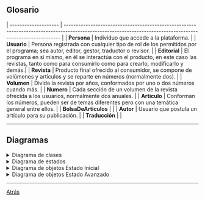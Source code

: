 ## Glosario

| -------------------- | ---------------------------------------------------------------------------------------------------------------------------------------------------------- |
| **Persona**          | Individuo que accede a la plataforma.                                                                                                                      |
| **Usuario**          | Persona registrada con cualquier tipo de rol de los permitidos por el programa; sea autor, editor, gestor, traductor o revisor.                            |
| **Editorial**        | El programa en sí mismo, en él se interactúa con el producto, en este caso las revistas, tanto como para consumirlo como para crearlo, modificarlo y demás.|
| **Revista**          | Producto final ofrecido al consumidor, se compone de volúmenes y artículos y se reparte en números (normalmente dos).                                      |
| **Volumen**          | Divide la revista por años, conformados por uno o dos números cuando más.                                                                                  |
| **Numero**           | Cada sección de un volumen de la revista ofrecida a los usuarios, normalmente dos anuales.                                                                 |
| **Articulo**         | Conforman los números, pueden ser de temas diferentes pero con una temática general entre ellos.                                                           |
| **BolsaDeArticulos** |                                               |
| **Autor**            | Usuario que postula un artículo para su publicación.                                                                                                       |
| **Traducción**       |                                                  |

<hr>

## Diagramas

<details>
  <summary>Diagrama de clases</summary>
  
|         Diagrama de clases         
| :-: 
| ![](images/modeloDelDominio.png) 

</details>

<details>
  <summary>Diagrama de estados</summary>

  <div align="center">

| Estado                              | Descripción                                                                                           |
| ----------------------------------- | ----------------------------------------------------------------------------------------------------- |
| **Artículo Postulado**              | El alumno esta matriculado en el máster                                                               |
| **Artículo Pendiente de Revisar**   | El alumno toma el curso mientras pasa el tiempo                                                       |
| **Artículo Revisado**               | Alumno con baja interacción y compromiso                                                              |
| **Artículo Aprobado**               | Alumno con alta interacción y compromiso                                                              |
| **Artículo Rechazado**              | Alumno deja la institución                                                                            |
| **Artículo editado**                | Sistema solicitando datos de alumnos                                                                  |
| **Artículo Eliminado**              | Sistema procesando los datos de los alumnos                                                              |
| **Artículo Pendiente de Publicar**  | Sistema interpretando los datos procesados y agrupándolos en clústers                                    |
| **Número Maquetado**                | Sistema realizando acciones para que el alumno no abandone, esto también puede realizarse fuera del sistema |
| **Número Traducido**                | Sistema realizando acciones para que el alumno no abandone, esto también puede realizarse fuera del sistema |

</div>
  
| Diagrama de estados Publicación de un número
| :-: 
| ![](images/diagramaDeEstadosProcesoEditorial.png)


</details>

<details>
  <summary>Diagrama de objetos Estado Inicial</summary>
  
|Diagrama de objetos Estado Inicial
|:-:
|![](images/objetosDelDominio_EstadoInicial.png)

</details>

<details>
  <summary>Diagrama de objetos Estado Avanzado</summary>
  
|Diagrama de objetos Estado Avanzado
|:-:
|![](images/objetosDelDominio_EstadoAvanzado.png)

</details>

<hr>

[Atrás](../readme.md)